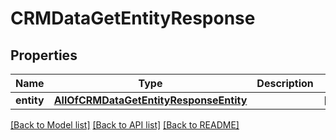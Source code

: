 # CRMDataGetEntityResponse

## Properties
Name | Type | Description | Notes
------------ | ------------- | ------------- | -------------
**entity** | [**AllOfCRMDataGetEntityResponseEntity**](AllOfCRMDataGetEntityResponseEntity.md) |  | [optional] 

[[Back to Model list]](../README.md#documentation-for-models) [[Back to API list]](../README.md#documentation-for-api-endpoints) [[Back to README]](../README.md)

